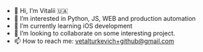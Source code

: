 - 👋 Hi, I’m Vitalii 🇺🇦
- 👀 I’m interested in Python, JS, WEB and production automation
- 🌱 I’m currently learning iOS development
- 💞️ I’m looking to collaborate on some interesting project.
- 📫 How to reach me: vetalturkevich+github@gmail.com

<!---
Turkevich91/Turkevich91 is a ✨ special ✨ repository because its `README.md` (this file) appears on your GitHub profile.
You can click the Preview link to take a look at your changes.
--->
